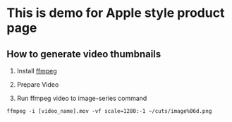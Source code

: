 # This is demo for Apple style product page

## How to generate video thumbnails

1. Install [ffmpeg](https://www.ffmpeg.org/)

2. Prepare Video

3. Run ffmpeg video to image-series command

`ffmpeg -i [video_name].mov -vf scale=1280:-1 ~/cuts/image%06d.png`
